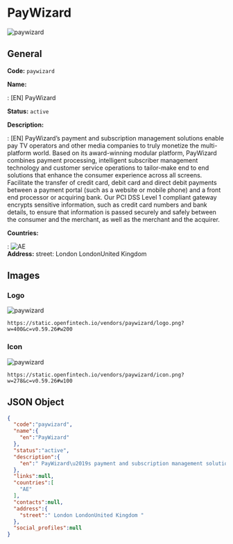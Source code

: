 
# PayWizard 
![paywizard](https://static.openfintech.io/vendors/paywizard/logo.png?w=400&c=v0.59.26#w200)  

## General 
 
**Code:** `paywizard` 
 
**Name:** 
 
:	[EN] PayWizard 
 
**Status:** `active` 
 
**Description:** 
 
: [EN]  PayWizard’s payment and subscription management solutions enable pay TV operators and other media companies to truly monetize the multi-platform world. Based on its award-winning modular platform, PayWizard combines payment processing, intelligent subscriber management technology and customer service operations to tailor-make end to end solutions that enhance the consumer experience across all screens. Facilitate the transfer of credit card, debit card and direct debit payments between a payment portal (such as a website or mobile phone) and a front end processor or acquiring bank. Our PCI DSS Level 1 compliant gateway encrypts sensitive information, such as credit card numbers and bank details, to ensure that information is passed securely and safely between the consumer and the merchant, as well as the merchant and the acquirer.   
 
 
**Countries:** 
 
:	![AE](https://cdnjs.cloudflare.com/ajax/libs/flag-icon-css/3.3.0/flags/4x3/ae.svg#w24)  
**Address:** 
street:  London LondonUnited Kingdom  

## Images 

### Logo 
 
![paywizard](https://static.openfintech.io/vendors/paywizard/logo.png?w=400&c=v0.59.26#w200)  

```
https://static.openfintech.io/vendors/paywizard/logo.png?w=400&c=v0.59.26#w200
```  

### Icon 
 
![paywizard](https://static.openfintech.io/vendors/paywizard/icon.png?w=278&c=v0.59.26#w100)  

```
https://static.openfintech.io/vendors/paywizard/icon.png?w=278&c=v0.59.26#w100
```  

## JSON Object 

```json
{
  "code":"paywizard",
  "name":{
    "en":"PayWizard"
  },
  "status":"active",
  "description":{
    "en":" PayWizard\u2019s payment and subscription management solutions enable pay TV operators and other media companies to truly monetize the multi-platform world. Based on its award-winning modular platform, PayWizard combines payment processing, intelligent subscriber management technology and customer service operations to tailor-make end to end solutions that enhance the consumer experience across all screens. Facilitate the transfer\u00a0of credit card, debit card and direct debit payments between a payment portal (such as a website or mobile phone) and a front end processor or acquiring bank. Our PCI DSS Level 1 compliant gateway encrypts sensitive information, such as credit card numbers\u00a0and bank details, to ensure that information is passed securely and safely between the consumer and the merchant, as well as the merchant and the acquirer.\u00a0 "
  },
  "links":null,
  "countries":[
    "AE"
  ],
  "contacts":null,
  "address":{
    "street":" London LondonUnited Kingdom "
  },
  "social_profiles":null
}
```  
